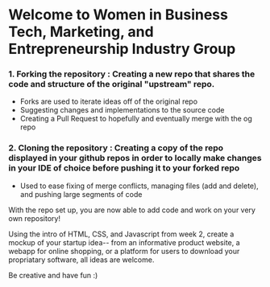 # Welcome to Women in Business Tech, Marketing, and Entrepreneurship Industry Group

### 1. Forking the repository : Creating a new repo that shares the code and structure of the original "upstream" repo. 
- Forks are used to iterate ideas off of the original repo
- Suggesting changes and implementations to the source code
- Creating a Pull Request to hopefully and eventually merge with the og repo

### 2. Cloning the repository : Creating a copy of the repo displayed in your github repos in order to locally make changes in your IDE of choice before pushing it to your forked repo
- Used to ease fixing of merge conflicts, managing files (add and delete), and pushing large segments of code

With the repo set up, you are now able to add code and work on your very own repository!

Using the intro of HTML, CSS, and Javascript from week 2, create a mockup of your startup idea-- from an informative product website, a webapp for online shopping, or a platform for users to download your propriatary software, all ideas are welcome.

Be creative and have fun :) 
